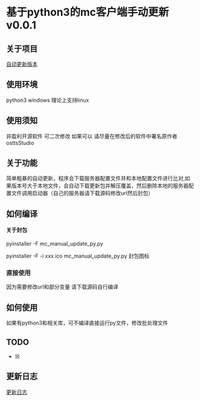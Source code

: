 # 基于python3的mc客户端手动更新v0.0.1

## 关于项目

[自动更新版本](https://github.com/osttsStudio/mc-clientup-py)

## 使用环境

python3 windows 理论上支持linux<br>

## 使用须知

非盈利开源软件 可二次修改 如果可以 请尽量在修改后的软件中署名原作者osttsStudio<br>

## 关于功能

简单粗暴的自动更新，程序会下载服务器配置文件并和本地配置文件进行比对,如果版本号大于本地文件，会自动下载更新包并解压覆盖，然后删除本地的服务器配置文件调用启动器（自己的服务器请下载源码修改url然后封包）

## 如何编译

#### 关于封包

pyinstaller -F mc_manual_update_py.py

pyinstaller -F -i xxx.ico mc_manual_update_py.py 封包图标

### 直接使用

因为需要修改url和部分变量 请下载源码自行编译

## 如何使用

如果有python3和相关库，可不编译直接运行py文件，修改批处理文件

## TODO

- [x] 

## 更新日志

[更新日志](./CHANGELOG.md)

